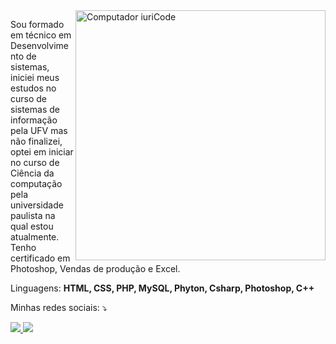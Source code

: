 <img src="https://raw.githubusercontent.com/MicaelliMedeiros/micaellimedeiros/master/image/computer-illustration.png" min-width="400px" max-width="400px" width="400px" align="right" alt="Computador iuriCode">

<p align="left"> 
  Sou formado em técnico em Desenvolvimento de sistemas, iniciei meus estudos no curso de sistemas de informação pela UFV mas não finalizei, optei em iniciar no curso de Ciência da computação pela universidade paulista na qual estou atualmente.
Tenho certificado em Photoshop, Vendas de produção e Excel.
</p>

<p align="left">
  Linguagens: <strong>HTML, CSS, PHP, MySQL, Phyton, Csharp, Photoshop, C++</strong>
</p>

<p align="left">
  Minhas redes sociais: ⤵️
</p>

<div align="left">
  <a href="https://www.instagram.com/dinizfld/" alt="Instagram">
    <img src="https://img.shields.io/badge/-Instagram-ff3a5e?style=for-the-badge&logo=Instagram&logoColor=FFF"/>
  </a>
  
  <a href="https://www.linkedin.com/in/fernando-diniz-b8758121a/" alt="Linkedin">
    <img src="https://img.shields.io/badge/-Linkedin-ff3a5e?style=for-the-badge&logo=Linkedin&logoColor=FFF"/>
  </a>
 </div>
